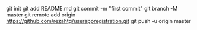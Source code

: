 git init
git add README.md
git commit -m "first commit"
git branch -M master
git remote add origin https://github.com/rezahtg/userappregistration.git
git push -u origin master